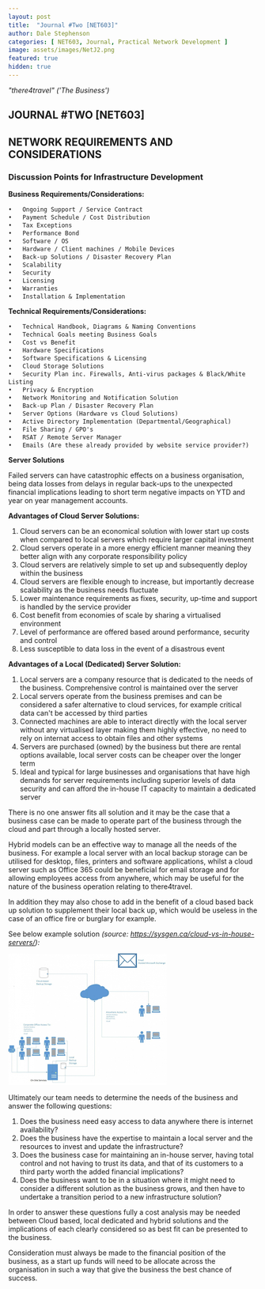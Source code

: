 ```yaml
---
layout: post
title:  "Journal #Two [NET603]"
author: Dale Stephenson
categories: [ NET603, Journal, Practical Network Development ]
image: assets/images/NetJ2.png
featured: true
hidden: true
---
```

<i>"there4travel" ('The Business')</i>

<h2>JOURNAL #TWO [NET603]</h2>

<h2>NETWORK REQUIREMENTS AND CONSIDERATIONS</h2>

<h3>Discussion Points for Infrastructure Development</h3>

<b>Business Requirements/Considerations:</b>

	•	Ongoing Support / Service Contract
	•	Payment Schedule / Cost Distribution 
	•	Tax Exceptions  
	•	Performance Bond 
	•	Software / OS 
	•	Hardware / Client machines / Mobile Devices
	•	Back-up Solutions / Disaster Recovery Plan
	•	Scalability  
	•	Security
	•	Licensing 
	•	Warranties
	•	Installation & Implementation 

<b>Technical Requirements/Considerations:</b>

	•	Technical Handbook, Diagrams & Naming Conventions
	•	Technical Goals meeting Business Goals
	•	Cost vs Benefit
	•	Hardware Specifications
	•	Software Specifications & Licensing 
	•	Cloud Storage Solutions
	•	Security Plan inc. Firewalls, Anti-virus packages & Black/White Listing
	•	Privacy & Encryption 
	•	Network Monitoring and Notification Solution
	•	Back-up Plan / Disaster Recovery Plan
	•	Server Options (Hardware vs Cloud Solutions)
	•	Active Directory Implementation (Departmental/Geographical) 
	•	File Sharing / GPO's
	•	RSAT / Remote Server Manager
	•	Emails (Are these already provided by website service provider?)

<b>Server Solutions</b>

Failed servers can have catastrophic effects on a business organisation, being data losses from delays in regular back-ups to the unexpected financial implications leading to short term negative impacts on YTD and year on year management accounts. 

<b>Advantages of Cloud Server Solutions:</b>

1. Cloud servers can be an economical solution with lower start up costs when compared to local servers which require larger capital investment
2. Cloud servers operate in a more energy efficient manner meaning they better align with any corporate responsibility policy
3. Cloud servers are relatively simple to set up and subsequently deploy within the business
4. Cloud servers are flexible enough to increase, but importantly decrease scalability as the business needs fluctuate 
5. Lower maintenance requirements as fixes, security, up-time and support is handled by the service provider 
6. Cost benefit from economies of scale by sharing a virtualised environment 
7. Level of performance are offered based around performance, security and control  
8. Less susceptible to data loss in the event of a disastrous event

<b>Advantages of a Local (Dedicated) Server Solution:</b>

1. Local servers are a company resource that is dedicated to the needs of the business. Comprehensive control is maintained over the server
2. Local servers operate from the business premises and can be considered a safer alternative to cloud services, for example critical data can't be accessed by third parties 
3. Connected machines are able to interact directly with the local server without any virtualised layer making them highly effective, no need to rely on internat access to obtain files and other systems
4. Servers are purchased (owned) by the business but there are rental options available, local server costs can be cheaper over the longer term
5. Ideal and typical for large businesses and organisations that have high demands for server requirements including superior levels of data security and can afford the in-house IT capacity to maintain a dedicated server 

There is no one answer fits all solution and it may be the case that a business case can be made to operate part of the business through the cloud and part through a locally hosted server. 

Hybrid models can be an effective way to manage all the needs of the business. For example a local server with an local backup storage can be utilised for desktop, files, printers and software applications, whilst a cloud server such as Office 365 could be beneficial for email storage and for allowing employees access from anywhere, which may be useful for the nature of the business operation relating to there4travel.

In addition they may also chose to add in the benefit of a cloud based back up solution to supplement their local back up, which would be useless in the case of an office fire or burglary for example. 

See below example solution <i>(source: https://sysgen.ca/cloud-vs-in-house-servers/):</i>

<img src="/assets/images/NetJ2.png" alt="Logical Diagram"><br>

Ultimately our team needs to determine the needs of the business and answer the following questions:

1. Does the business need easy access to data anywhere there is internet availability?
2. Does the business have the expertise to maintain a local server and the resources to invest and update the infrastructure?
3. Does the business case for maintaining an in-house server, having total control and not having to trust its data, and that of its customers to a third party worth the added financial implications?
4. Does the business want to be in a situation where it might need to consider a different solution as the business grows, and then have to undertake a transition period to a new infrastructure solution?

In order to answer these questions fully a cost analysis may be needed between Cloud based, local dedicated and hybrid solutions and the implications of each clearly considered so as best fit can be presented to the business.

Consideration must always be made to the financial position of the business, as a start up funds will need to be allocate across the organisation in such a way that give the business the best chance of success.  
